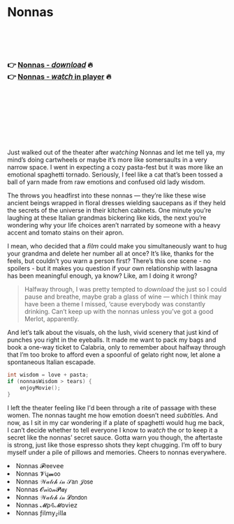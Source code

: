 <h1>Nonnas</h1>

<br><br><br>

<h3>👉 <a href="https://Johns-terspotefnons1974.github.io/qqykamuymd/">Nonnas - 𝘥𝘰𝘸𝘯𝘭𝘰𝘢𝘥</a> 🔥<br>
👉 <a href="https://Johns-terspotefnons1974.github.io/qqykamuymd/">Nonnas - 𝘸𝘢𝘵𝘤𝘩 in player</a> 🔥
</h3>



<br><br><br><br><br><br><br>


Just walked out of the theater after 𝘸𝘢𝘵𝘤𝘩𝘪𝘯𝘨 Nonnas and let me tell ya, my mind’s doing cartwheels or maybe it’s more like somersaults in a very narrow space. I went in expecting a cozy pasta-fest but it was more like an emotional spaghetti tornado. Seriously, I feel like a cat that’s been tossed a ball of yarn made from raw emotions and confused old lady wisdom. 

The   throws you headfirst into these nonnas — they’re like these wise ancient beings wrapped in floral dresses wielding saucepans as if they held the secrets of the universe in their kitchen cabinets. One minute you’re laughing at these Italian grandmas bickering like kids, the next you’re wondering why your life choices aren’t narrated by someone with a heavy accent and tomato stains on their apron.

I mean, who decided that a 𝘧𝘪𝘭𝘮 could make you simultaneously want to hug your grandma and delete her number all at once? It’s like, thanks for the feels, but couldn’t you warn a person first? There’s this one scene - no spoilers - but it makes you question if your own relationship with lasagna has been meaningful enough, ya know? Like, am I doing it wrong?

> Halfway through, I was pretty tempted to 𝘥𝘰𝘸𝘯𝘭𝘰𝘢𝘥 the   just so I could pause and breathe, maybe grab a glass of wine — which I think may have been a theme I missed, ‘cause everybody was constantly drinking. Can’t keep up with the nonnas unless you’ve got a good Merlot, apparently.

And let’s talk about the visuals, oh the lush, vivid scenery that just kind of punches you right in the eyeballs. It made me want to pack my bags and book a one-way ticket to Calabria, only to remember about halfway through that I’m too broke to afford even a spoonful of gelato right now, let alone a spontaneous Italian escapade.

```cpp
int wisdom = love + pasta;
if (nonnasWisdom > tears) {
    enjoyMovie();
}
```

I left the theater feeling like I'd been through a rite of passage with these women. The nonnas taught me how emotion doesn’t need 𝘴𝘶𝘣𝘵𝘪𝘵𝘭𝘦s. And now, as I sit in my car wondering if a plate of spaghetti would hug me back, I can’t decide whether to tell everyone I know to 𝘸𝘢𝘵𝘤𝘩 the   or to keep it a secret like the nonnas’ secret sauce. Gotta warn you though, the aftertaste is strong, just like those espresso shots they kept chugging. I’m off to bury myself under a pile of pillows and memories. Cheers to nonnas everywhere.

<li>Nonnas 𝓕𝗋𝖾𝖾ν𝖾𝖾</li>
<li>Nonnas 𝓥ų𝓶𝗈𝗈</li>
<li>Nonnas 𝒲𝒶𝓉𝒸𝒽 𝒾𝓃 𝒮𝖺𝗇 𝒥𝗈𝗌𝖾</li>
<li>Nonnas 𝓞𝓃𝗂𝗈𝓃𝓟𝗅𝖆𝗒</li>
<li>Nonnas 𝒲𝒶𝓉𝒸𝒽 𝒾𝓃 𝓛𝗈𝗇𝖽𝗈𝗇</li>
<li>Nonnas 𝓜ρ𝟜𝓜𝗈ν𝗂𝖾𝗓</li>
<li>Nonnas ƒ𝗂𝗅𝗆𝗒𝓏𝗂𝗅𝗅𝖆</li>
